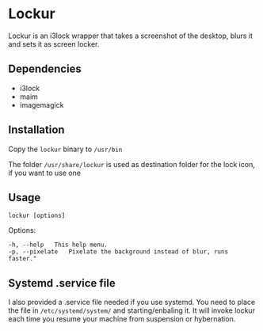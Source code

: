 # Lockur

Lockur is an i3lock wrapper that takes a screenshot of the desktop, blurs it and sets it as screen locker.

## Dependencies

- i3lock
- maim
- imagemagick

## Installation

Copy the ```lockur``` binary to ```/usr/bin```

The folder ```/usr/share/lockur``` is used as destination folder for the lock icon, if you want to use one

## Usage

```lockur [options]```

Options:

    -h, --help   This help menu.
    -p, --pixelate   Pixelate the background instead of blur, runs faster."

## Systemd .service file

I also provided a .service file needed if you use systemd. You need to place the file in ```/etc/systemd/system/``` and starting/enbaling it. It will invoke lockur each time you resume your machine from suspension or hybernation.